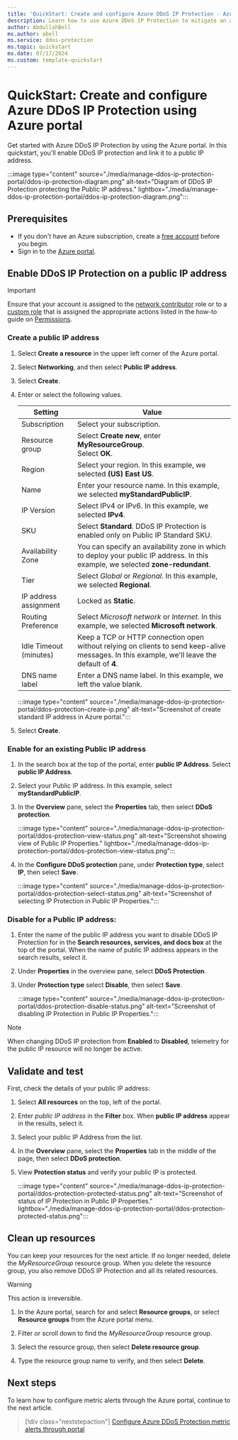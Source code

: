 ```yaml
---
title: 'QuickStart: Create and configure Azure DDoS IP Protection - Azure portal'
description: Learn how to use Azure DDoS IP Protection to mitigate an attack.
author: AbdullahBell
ms.author: abell
ms.service: ddos-protection
ms.topic: quickstart
ms.date: 07/17/2024
ms.custom: template-quickstart
---
```


# QuickStart: Create and configure Azure DDoS IP Protection using Azure portal

Get started with Azure DDoS IP Protection by using the Azure portal.
In this quickstart, you'll enable DDoS IP protection and link it to a public IP address.

:::image type="content" source="./media/manage-ddos-ip-protection-portal/ddos-ip-protection-diagram.png" alt-text="Diagram of DDoS IP Protection protecting the Public IP address." lightbox="./media/manage-ddos-ip-protection-portal/ddos-ip-protection-diagram.png":::

## Prerequisites

- If you don't have an Azure subscription, create a [free account](https://azure.microsoft.com/free/?WT.mc_id=A261C142F) before you begin.
- Sign in to the [Azure portal](https://portal.azure.com). 

## Enable DDoS IP Protection on a public IP address

> [!IMPORTANT]
> Ensure that your account is assigned to the [network contributor](../role-based-access-control/built-in-roles.md?toc=%2fazure%2fvirtual-network%2ftoc.json#network-contributor) role or to a [custom role](../role-based-access-control/custom-roles.md?toc=%2fazure%2fvirtual-network%2ftoc.json) that is assigned the appropriate actions listed in the how-to guide on [Permissions](manage-permissions.md).

### Create a public IP address

1. Select **Create a resource** in the upper left corner of the Azure portal.
1. Select **Networking**, and then select **Public IP address**.
1. Select **Create**.
1. Enter or select the following values.

    | Setting                 | Value                       |
    | ---                     | ---                         |
    | Subscription            | Select your subscription.   |
    | Resource group          | Select **Create new**, enter **MyResourceGroup**. </br> Select **OK**. |
    | Region                | Select your region. In this example, we selected **(US) East US**.     |
    | Name                    | Enter your resource name. In this example, we selected **myStandardPublicIP**.          |
    | IP Version              | Select IPv4 or IPv6. In this example, we selected **IPv4**.              |    
    | SKU                     | Select **Standard**. DDoS IP Protection is enabled only on Public IP Standard SKU.        |
    | Availability Zone       | You can specify an availability zone in which to deploy your public IP address. In this example, we selected **zone-redundant**. |
    | Tier                   | Select *Global* or *Regional*. In this example, we selected **Regional**.     |
    | IP address assignment   | Locked as **Static**.                |
    | Routing Preference     | Select *Microsoft network* or *Internet*. In this example, we selected **Microsoft network**. |
    | Idle Timeout (minutes)  | Keep a TCP or HTTP connection open without relying on clients to send keep-alive messages. In this example, we'll leave the default of **4**.        |
    | DNS name label          | Enter a DNS name label. In this example, we left the value blank.    |


    :::image type="content" source="./media/manage-ddos-ip-protection-portal/ddos-protection-create-ip.png" alt-text="Screenshot of create standard IP address in Azure portal.":::

1. Select **Create**.

### Enable for an existing Public IP address

1. In the search box at the top of the portal, enter **public IP Address**. Select **public IP Address**.
1. Select your Public IP address. In this example, select **myStandardPublicIP**.
1. In the **Overview** pane, select the **Properties** tab, then select **DDoS protection**. 

    :::image type="content" source="./media/manage-ddos-ip-protection-portal/ddos-protection-view-status.png" alt-text="Screenshot showing view of Public IP Properties." lightbox="./media/manage-ddos-ip-protection-portal/ddos-protection-view-status.png":::

1. In the **Configure DDoS protection** pane, under **Protection type**, select  **IP**, then select **Save**.

    :::image type="content" source="./media/manage-ddos-ip-protection-portal/ddos-protection-select-status.png" alt-text="Screenshot of selecting IP Protection in Public IP Properties.":::

### Disable for a Public IP address:

1. Enter the name of the public IP address you want to disable DDoS IP Protection for in the **Search resources, services, and docs box** at the top of the portal. When the name of public IP address appears in the search results, select it.
1. Under **Properties** in the overview pane, select **DDoS Protection**.
1. Under **Protection type** select **Disable**, then select **Save**.

    :::image type="content" source="./media/manage-ddos-ip-protection-portal/ddos-protection-disable-status.png" alt-text="Screenshot of disabling IP Protection in Public IP Properties.":::

> [!NOTE]
> When changing DDoS IP protection from **Enabled** to **Disabled**, telemetry for the public IP resource will no longer be active.
## Validate and test

First, check the details of your public IP address:

1. Select **All resources** on the top, left of the portal.
1. Enter *public IP address* in the **Filter** box. When **public IP address** appear in the results, select it.
1. Select your public IP Address from the list.
1. In the **Overview** pane, select the **Properties** tab in the middle of the page, then select **DDoS protection**. 
1. View **Protection status** and verify your public IP is protected.

    :::image type="content" source="./media/manage-ddos-ip-protection-portal/ddos-protection-protected-status.png" alt-text="Screenshot of status of IP Protection in Public IP Properties." lightbox="./media/manage-ddos-ip-protection-portal/ddos-protection-protected-status.png":::


## Clean up resources

You can keep your resources for the next article. If no longer needed, delete the _MyResourceGroup_ resource group. When you delete the resource group, you also remove DDoS IP Protection and all its related resources.

   >[!WARNING]
   >This action is irreversible.

1. In the Azure portal, search for and select **Resource groups**, or select **Resource groups** from the Azure portal menu.

1. Filter or scroll down to find the _MyResourceGroup_ resource group.

1. Select the resource group, then select **Delete resource group**.

1. Type the resource group name to verify, and then select **Delete**.


## Next steps

To learn how to configure metric alerts through the Azure portal, continue to the next article.

> [!div class="nextstepaction"]
> [Configure Azure DDoS Protection metric alerts through portal](alerts.md)
